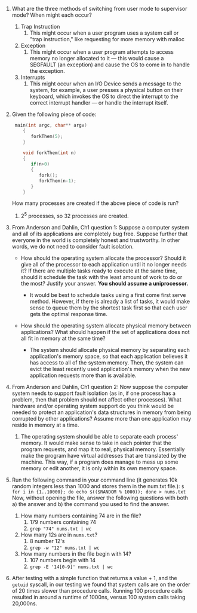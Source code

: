 
1. What are the three methods of switching from user mode to supervisor mode? When might each occur?
	1. Trap Instruction
		1. This might occur when a user program uses a system call or "trap instruction," like requesting for more memory with malloc
	2. Exception
		1. This might occur when a user program attempts to access memory no longer allocated to it — this would cause a SEGFAULT (an exception) and cause the OS to come in to handle the exception.
	3. Interrupts
		1. This might occur when an I/O Device sends a message to the system, for example, a user presses a physical button on their keyboard, which invokes the OS to direct the interrupt to the correct interrupt handler — or handle the interrupt itself.
2. Given the following piece of code:
   ```C
	main(int argc, char** argv)
	   {
	      forkThem(5);
	   }
	
	   void forkThem(int n)
	   {
	      if(n>0)
	      {
	         fork();
	         forkThem(n-1);
	      }
	   }
	```
	How many processes are created if the above piece of code is run?
	1. $2^5$ processes, so 32 processes are created.
3. From Anderson and Dahlin, Ch1 question 1:  Suppose a computer system and all of its applications are completely bug free. Suppose further that everyone in the world is completely honest and trustworthy. In other words, we do not need to consider fault isolation.
    
    - How should the operating system allocate the processor? Should it give all of the processor to each application until it no longer needs it? If there are multiple tasks ready to execute at the same time, should it schedule the task with the least amount of work to do or the most? Justify your answer. **You should assume a uniprocessor.**
        - It would be best to schedule tasks using a first come first serve method. However, if there is already a list of tasks, it would make sense to queue them by the shortest task first so that each user gets the optimal response time.
        
    - How should the operating system allocate physical memory between applications? What should happen if the set of applications does not all fit in memory at the same time?
	    - The system should allocate physical memory by separating each application's memory space, so that each application believes it has access to all of the system memory. Then, the system can evict the least recently used application's memory when the new application requests more than is available.
4. From Anderson and Dahlin, Ch1 question 2:  Now suppose the computer system needs to support fault isolation (as in, if one process has a problem, then that problem should not affect other processes). What hardware and/or operating system support do you think would be needed to protect an application's data structures in memory from being corrupted by other applications? Assume more than one application may reside in memory at a time. 
	1. The operating system should be able to separate each process' memory. It would make sense to take in each pointer that the program requests, and map it to real, physical memory. Essentially make the program have virtual addresses that are translated by the machine. This way, if a program does manage to mess up some memory or edit another, it is only within its own memory space.
5. Run the following command in your command line (it generates 10k random integers less than 1000 and stores them in the num.txt file.):
   `$ for i in {1..10000}; do echo $(($RANDOM % 1000)); done > nums.txt`
   Now, without opening the file, answer the following questions with both a) the answer and b) the command you used to find the answer.
   1. How many numbers containing 74 are in the file?
	   1.  179 numbers containing 74
	   2. `grep "74" nums.txt | wc`
   2. How many 12s are in `nums.txt`?
	   1. 8 number 12's
	   2. `grep -w "12" nums.txt | wc`
   3. How many numbers in the file begin with 14?
	   1. 107 numbers begin with 14
	   2. `grep -E '14[0-9]' nums.txt | wc`
6. After testing with a simple function that returns a value + 1, and the `getuid` syscall, in our testing we found that system calls are on the order of 20 times slower than procedure calls. Running 100 procedure calls resulted in around a runtime of 1000ns, versus 100 system calls taking 20,000ns.
